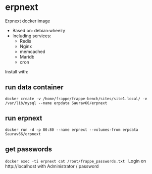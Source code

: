 # erpnext

Erpnext docker image

* Based on: debian:wheezy
* Including services: 
  * Redis
  * Nginx
  * memcached
  * Maridb
  * cron
 
Install with:


## run data container
`docker create -v /home/frappe/frappe-bench/sites/site1.local/ -v /var/lib/mysql --name erpdata Saurav66/erpnext
`
## run erpnext
`docker run -d -p 80:80 --name erpnext --volumes-from erpdata Saurav66/erpnext
`

## get passwords
`docker exec -ti erpnext cat /root/frappe_passwords.txt
`
Login on http://localhost with Administrator / password

